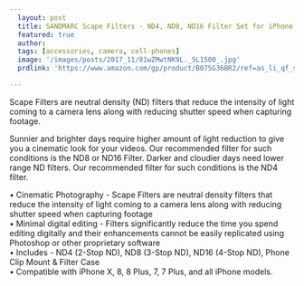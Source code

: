```yaml
---
  layout: post
  title: SANDMARC Scape Filters - ND4, ND8, ND16 Filter Set for iPhone X, 8, 8 Plus 7, 7 Plus, 6S, 6S Plus, 6, and 6 Plus Camera – Capture Cinematic Photography
  featured: true
  author: 
  tags: [accessories, camera, cell-phones]
  image: '/images/posts/2017_11/81wZMwtNK9L._SL1500_.jpg'
  prdlink: 'https://www.amazon.com/gp/product/B075G36BR2/ref=as_li_qf_sp_asin_il_tl?ie=UTF8&tag=ehdwhqkr-20&camp=1789&creative=9325&linkCode=as2&creativeASIN=B075G36BR2&linkId=19e28800950c6df1a548d3e3e5285c51'

---
```


Scape Filters are neutral density (ND) filters that reduce the intensity of light coming to a camera lens along with reducing shutter speed when capturing footage. 

Sunnier and brighter days require higher amount of light reduction to give you a cinematic look for your videos. Our recommended filter for such conditions is the ND8 or ND16 Filter. Darker and cloudier days need lower range ND filters. Our recommended filter for such conditions is the ND4 filter.


• Cinematic Photography - Scape Filters are neutral density filters that reduce the intensity of light coming to a camera lens along with reducing shutter speed when capturing footage<br>
• Minimal digital editing - Filters significantly reduce the time you spend editing digitally and their enhancements cannot be easily replicated using Photoshop or other proprietary software<br>
• Includes - ND4 (2-Stop ND), ND8 (3-Stop ND), ND16 (4-Stop ND), Phone Clip Mount & Filter Case<br>
• Compatible with iPhone X, 8, 8 Plus, 7, 7 Plus, and all iPhone models.<br>
